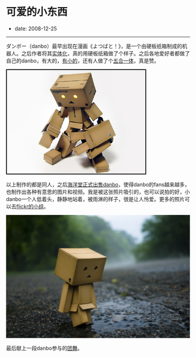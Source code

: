 # 可爱的小东西

- date: 2008-12-25

--------------------------


ダンボー（danbo）最早出现在漫画《よつばと！》，是一个由硬板纸箱制成的机器人。之后作者将其[实体化](http://azumakiyohiko.com/archives/2006/05/16_2040.php)，真的用硬板纸箱做了个样子。之后各地爱好者都做了自己的danbo，有大的，[有小的](http://blog.livedoor.jp/tsubuanco/archives/50631843.html)，还有人做了个[五合一体](http://members9.tsukaeru.net/ty1_toys/sakuhin/DANBOARD.htm)，真是赞。

![](../../uploads/blogger/GD-00.jpg)

以上制作的都是同人，之后[海洋堂正式出售danbo](http://www.amazon.co.jp/%E6%B5%B7%E6%B4%8B%E5%A0%82-%E3%83%AA%E3%83%9C%E3%83%AB%E3%83%86%E3%83%83%E3%82%AF-%E3%83%80%E3%83%B3%E3%83%9C%E3%83%BC/dp/B000WF1TKS)，使得danbo的fans越来越多，也制作出各种有意思的图片和视频。我是被这张照片吸引的，也可以说拍的好，小danbo一个人低着头，静静地站着，被雨淋的样子，很是让人怜爱。更多的照片可以去[flickr的小组](http://www.flickr.com/groups/revoltech-danboard/)。

![](../../uploads/blogger/2940899846_75a2772ba4_b.jpg)

最后献上一段danbo参与的[团舞](http://jp.youtube.com/watch?v=2VLs7tfPTJA)。

